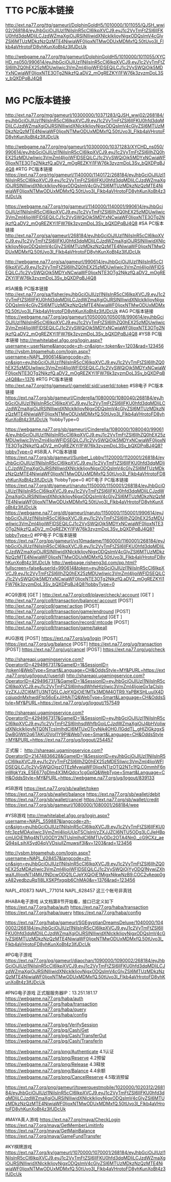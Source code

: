 # TTG PC版本链接
http://ext.na77.org/ttg/gameurl/DolphinGoldH5/1010000/1011055/QJSH_wwj02/268184/eyJhbGciOiJIUzI1NiIsInR5cCI6IkpXVCJ9.eyJ1c2VyTmFtZSI6IlFKU0hfd3dqMDIiLCJzdWZmaXgiOiJRSlNIIiwidXNlcklkIjoyNjgxODQsImV4cGlyZSI6MTUzMDkzNzQzMTE4NiwiaWF0IjoxNTMwODUxMDMxfQ.50tUvo3l_Flkb4aVHrotoFD8yhKunXoBt4z3lfJDcUk

http://webgame.na77.org/ttg/gameurl/DolphinGoldH5/1010000/1011055/XYCHD_ns050/990614/eyJhbGciOiJIUzI1NiIsInR5cCI6IkpXVCJ9.eyJ1c2VyTmFtZSI6IlhZQ0hEX25zMDUwIiwic3VmZml4IjoiWFlDSEQiLCJ1c2VySWQiOjk5MDYxNCwiaWF0IjoxNTE3OTg2NjkzfQ.aDV2_mOgREZKYi1FW76k3zyzmDoL3Sv_bQXDPqBJ4Q8
# MG PC版本链接
http://ext.na77.org/mg/gameurl/10300000/10371283/QJSH_wwj02/268184/eyJhbGciOiJIUzI1NiIsInR5cCI6IkpXVCJ9.eyJ1c2VyTmFtZSI6IlFKU0hfd3dqMDIiLCJzdWZmaXgiOiJRSlNIIiwidXNlcklkIjoyNjgxODQsImV4cGlyZSI6MTUzMDkzNzQzMTE4NiwiaWF0IjoxNTMwODUxMDMxfQ.50tUvo3l_Flkb4aVHrotoFD8yhKunXoBt4z3lfJDcUk

http://webgame.na77.org/mg/gameurl/10300000/10371283/XYCHD_ns050/990614/eyJhbGciOiJIUzI1NiIsInR5cCI6IkpXVCJ9.eyJ1c2VyTmFtZSI6IlhZQ0hEX25zMDUwIiwic3VmZml4IjoiWFlDSEQiLCJ1c2VySWQiOjk5MDYxNCwiaWF0IjoxNTE3OTg2NjkzfQ.aDV2_mOgREZKYi1FW76k3zyzmDoL3Sv_bQXDPqBJ4Q8
#RTG PC版本链接
https://ext.na77.org/rtg/gameurl/1140000/1140172/268184/eyJhbGciOiJIUzI1NiIsInR5cCI6IkpXVCJ9.eyJ1c2VyTmFtZSI6IlFKU0hfd3dqMDIiLCJzdWZmaXgiOiJRSlNIIiwidXNlcklkIjoyNjgxODQsImV4cGlyZSI6MTUzMDkzNzQzMTE4NiwiaWF0IjoxNTMwODUxMDMxfQ.50tUvo3l_Flkb4aVHrotoFD8yhKunXoBt4z3lfJDcUk

https://webgame.na77.org/rtg/gameurl/1140000/1140001/990614/eyJhbGciOiJIUzI1NiIsInR5cCI6IkpXVCJ9.eyJ1c2VyTmFtZSI6IlhZQ0hEX25zMDUwIiwic3VmZml4IjoiWFlDSEQiLCJ1c2VySWQiOjk5MDYxNCwiaWF0IjoxNTE3OTg2NjkzfQ.aDV2_mOgREZKYi1FW76k3zyzmDoL3Sv_bQXDPqBJ4Q8
#SA PC版本链接
http://ext.na77.org/sa/gameurl/268184/eyJhbGciOiJIUzI1NiIsInR5cCI6IkpXVCJ9.eyJ1c2VyTmFtZSI6IlFKU0hfd3dqMDIiLCJzdWZmaXgiOiJRSlNIIiwidXNlcklkIjoyNjgxODQsImV4cGlyZSI6MTUzMDkzNzQzMTE4NiwiaWF0IjoxNTMwODUxMDMxfQ.50tUvo3l_Flkb4aVHrotoFD8yhKunXoBt4z3lfJDcUk

http://webgame.na77.org/sa/gameurl/990614/eyJhbGciOiJIUzI1NiIsInR5cCI6IkpXVCJ9.eyJ1c2VyTmFtZSI6IlhZQ0hEX25zMDUwIiwic3VmZml4IjoiWFlDSEQiLCJ1c2VySWQiOjk5MDYxNCwiaWF0IjoxNTE3OTg2NjkzfQ.aDV2_mOgREZKYi1FW76k3zyzmDoL3Sv_bQXDPqBJ4Q8

#SA捕鱼 PC版本链接
http://ext.na77.org/sa/fisher/eyJhbGciOiJIUzI1NiIsInR5cCI6IkpXVCJ9.eyJ1c2VyTmFtZSI6IlFKU0hfd3dqMDIiLCJzdWZmaXgiOiJRSlNIIiwidXNlcklkIjoyNjgxODQsImV4cGlyZSI6MTUzMDkzNzQzMTE4NiwiaWF0IjoxNTMwODUxMDMxfQ.50tUvo3l_Flkb4aVHrotoFD8yhKunXoBt4z3lfJDcUk
#AG PC版本链接
https://webgame.na77.org/ag/gameurl/1050000/1050018/990614/eyJhbGciOiJIUzI1NiIsInR5cCI6IkpXVCJ9.eyJ1c2VyTmFtZSI6IlhZQ0hEX25zMDUwIiwic3VmZml4IjoiWFlDSEQiLCJ1c2VySWQiOjk5MDYxNCwiaWF0IjoxNTE3OTg2NjkzfQ.aDV2_mOgREZKYi1FW76k3zyzmDoL3Sv_bQXDPqBJ4Q8
#YSB PC版本链接
http://mwhitelabel.a1go.org/login.aspx?username=:userName&langcode=zh-cn&sign=:token&v=1203&rad=123456
http://ysbm.btgamehub.com/login.aspx?username=NAPL_990614&langcode=zh-cn&sign=eyJhbGciOiJIUzI1NiIsInR5cCI6IkpXVCJ9.eyJ1c2VyTmFtZSI6IlhZQ0hEX25zMDUwIiwic3VmZml4IjoiWFlDSEQiLCJ1c2VySWQiOjk5MDYxNCwiaWF0IjoxNTE3OTg2NjkzfQ.aDV2_mOgREZKYi1FW76k3zyzmDoL3Sv_bQXDPqBJ4Q8&v=1376
#RTG PC版本链接
http://ext.na77.org/rtg/gameurl/:gameId/:sid/:userId/:token
#SB电子 PC版本链接
https://ext.na77.org/sb/gameurl/Cinderella/1080000/1080040/268184/eyJhbGciOiJIUzI1NiIsInR5cCI6IkpXVCJ9.eyJ1c2VyTmFtZSI6IlFKU0hfd3dqMDIiLCJzdWZmaXgiOiJRSlNIIiwidXNlcklkIjoyNjgxODQsImV4cGlyZSI6MTUzMDkzNzQzMTE4NiwiaWF0IjoxNTMwODUxMDMxfQ.50tUvo3l_Flkb4aVHrotoFD8yhKunXoBt4z3lfJDcUk
?lobbyType=0

https://webgame.na77.org/sb/gameurl/Cinderella/1080000/1080040/990614/eyJhbGciOiJIUzI1NiIsInR5cCI6IkpXVCJ9.eyJ1c2VyTmFtZSI6IlhZQ0hEX25zMDUwIiwic3VmZml4IjoiWFlDSEQiLCJ1c2VySWQiOjk5MDYxNCwiaWF0IjoxNTE3OTg2NjkzfQ.aDV2_mOgREZKYi1FW76k3zyzmDoL3Sv_bQXDPqBJ4Q8?lobbyType=0
#SB真人 PC版本链接
https://ext.na77.org/sb/gameurl/Sunbet_Lobby/1120000/1120001/268184/eyJhbGciOiJIUzI1NiIsInR5cCI6IkpXVCJ9.eyJ1c2VyTmFtZSI6IlFKU0hfd3dqMDIiLCJzdWZmaXgiOiJRSlNIIiwidXNlcklkIjoyNjgxODQsImV4cGlyZSI6MTUzMDkzNzQzMTE4NiwiaWF0IjoxNTMwODUxMDMxfQ.50tUvo3l_Flkb4aVHrotoFD8yhKunXoBt4z3lfJDcUk
?lobbyType=0
#DT电子 PC版本链接
https://ext.na77.org/dt/gameurl/naruto/1150000/1150001/268184/eyJhbGciOiJIUzI1NiIsInR5cCI6IkpXVCJ9.eyJ1c2VyTmFtZSI6IlFKU0hfd3dqMDIiLCJzdWZmaXgiOiJRSlNIIiwidXNlcklkIjoyNjgxODQsImV4cGlyZSI6MTUzMDkzNzQzMTE4NiwiaWF0IjoxNTMwODUxMDMxfQ.50tUvo3l_Flkb4aVHrotoFD8yhKunXoBt4z3lfJDcUk
https://webgame.na77.org/dt/gameurl/naruto/1150000/1150001/990614/eyJhbGciOiJIUzI1NiIsInR5cCI6IkpXVCJ9.eyJ1c2VyTmFtZSI6IlhZQ0hEX25zMDUwIiwic3VmZml4IjoiWFlDSEQiLCJ1c2VySWQiOjk5MDYxNCwiaWF0IjoxNTE3OTg2NjkzfQ.aDV2_mOgREZKYi1FW76k3zyzmDoL3Sv_bQXDPqBJ4Q8?lobbyType=0
#PP电子 PC版本链接
https://ext.na77.org/pp/gameurl/vs10madame/1160000/1160001/268184/eyJhbGciOiJIUzI1NiIsInR5cCI6IkpXVCJ9.eyJ1c2VyTmFtZSI6IlFKU0hfd3dqMDIiLCJzdWZmaXgiOiJRSlNIIiwidXNlcklkIjoyNjgxODQsImV4cGlyZSI6MTUzMDkzNzQzMTE4NiwiaWF0IjoxNTMwODUxMDMxfQ.50tUvo3l_Flkb4aVHrotoFD8yhKunXoBt4z3lfJDcUk
http://webpage.risheng3d.com/pp.html?fullscreen=false&userId=990614&token=eyJhbGciOiJIUzI1NiIsInR5cCI6IkpXVCJ9.eyJ1c2VyTmFtZSI6IlhZQ0hEX25zMDUwIiwic3VmZml4IjoiWFlDSEQiLCJ1c2VySWQiOjk5MDYxNCwiaWF0IjoxNTE3OTg2NjkzfQ.aDV2_mOgREZKYi1FW76k3zyzmDoL3Sv_bQXDPqBJ4Q8?lobbyType=0

#CQ9游戏
[GET ] http://ext.na77.org/cq9/player/check/:account
[GET ] http://ext.na77.org/cq9/transaction/balance/:account
[POST] http://ext.na77.org/cq9/game/:action
[POST] http://ext.na77.org/cq9/transaction/game/endround
[POST] http://ext.na77.org/cq9/transaction/game/refund
[GET ] http://ext.na77.org/cq9/transaction/record/:mtcode
[POST] http://ext.na77.org/cq9/transaction/game/takeall

#UG游戏
[POST] https://ext.na77.org/ug/login
[POST] https://ext.na77.org/ug/balance
[POST] https://ext.na77.org/ug/transaction
[POST] https://ext.na77.org/ug/cancel
[POST] https://ext.na77.org/ug/check

http://shareapi.ugamingservice.com?OperatorID=4294967317&GameID=1&SessionID={token}&WebType=Smart&Language=CH&OddsStyle=MY&PURL=https://ext.na77.org/ug/logout/{userId}
http://shareapi.ugamingservice.com?OperatorID=4294967317&GameID=1&SessionID=eyJhbGciOiJIUzI1NiIsInR5cCI6IkpXVCJ9.eyJ1c2VyTmFtZSI6InhsdWhfeHlzIiwic3VmZml4IjoieGx1aCIsInVzZXJJZCI6MTU3NTQ5LCJpYXQiOjE1MTk3MDM4OTR9.YaPBKSHLuuIX4DcqjupdnMxhwdiFtp56oExJiHtAjTQ&WebType=Smart&Language=CH&OddsStyle=MY&PURL=https://ext.na77.org/ug/logout/157549

http://shareapi.ugamingservice.com?OperatorID=4294967317&GameID=1&SessionID=eyJhbGciOiJIUzI1NiIsInR5cCI6IkpXVCJ9.eyJ1c2VyTmFtZSI6InhsdWhfbGoiLCJzdWZmaXgiOiJ4bHVoIiwidXNlcklkIjoyNTQ0NTcsImlhdCI6MTUxOTcyNjk4OH0.l1GddTL_gHIZlGkzgxSDwBGlWtI2q6TAKU0VoI1Y9PI&WebType=Smart&Language=CH&OddsStyle=MY&PURL=https://ext.na77.org/ug/logout/254457

正式服：
http://shareapi.ugamingservice.com?OperatorID=21474836628&GameID=1&SessionID=eyJhbGciOiJIUzI1NiIsInR5cCI6IkpXVCJ9.eyJ1c2VyTmFtZSI6IlhZQ0hEX25zMDE5Iiwic3VmZml4IjoiWFlDSEQiLCJ1c2VySWQiOjgzOTEzMywiaWF0IjoxNTIzOTQ2NTc1fQ.C0mmhF6ninWgkYzk_E5E677gDlm4X3MiQdcx1cgGpIQ&WebType=Smart&Language=CH&OddsStyle=MY&PURL=https://webgame.na77.org/ug/logout/839133

#SB游戏
https://ext.na77.org/sb/wallet/token
https://ext.na77.org/sb/wallet/balance
https://ext.na77.org/sb/wallet/debit
https://ext.na77.org/sb/wallet/cancel
https://ext.na77.org/sb/wallet/credit
https://ext.na77.org/sb/gameurl/1080000/1080001/268184/wee

#YSB游戏
http://mwhitelabel.a1go.org/login.aspx?username=NAPL_559887&langcode=zh-cn&sign=eyJhbGciOiJIUzI1NiIsInR5cCI6IkpXVCJ9.eyJ1c2VyTmFtZSI6IlFKU0hfc3pzMDAxIiwic3VmZml4IjoiUUpTSCIsInVzZXJJZCI6NTU5ODg3LCJleHBpcmUiOjE1Mjg4NTU0ODY2NTUsImlhdCI6MTUyODc2OTA4Nn0._cG9CXz_aeQ94siLsjhXSyd04qVVDsiullZmuwsif3I&v=1203&rad=123456

http://ysbm.btgamehub.com/login.aspx?username=NAPL_628457&langcode=zh-cn&sign=eyJhbGciOiJIUzI1NiIsInR5cCI6IkpXVCJ9.eyJ1c2VyTmFtZSI6IlhZQ0hEX25zMDAzIiwic3VmZml4IjoiWFlDSEQiLCJ1c2VySWQiOjYyODQ1NywiZXhwaXJlIjoxNTI4MjU1NDcwODQ1LCJpYXQiOjE1MjgxNjkwNzB9.COC2vAeqp0gxA82yedbzuRq1I8LXSKPfxgqib6ChMA0&v=1376&rad=123456

NAPL_410873
NAPL_771014
NAPL_628457
这三个帐号非真钱

#HABA电子游戏
从文档第8节开始看，接口已定义如下
https://ext.na77.org/haba/auth
https://ext.na77.org/haba/transaction
https://ext.na77.org/haba/query
https://ext.na77.org/haba/config

https://ext.na77.org/haba/gameurl/SGEgyptianDreamsDeluxe/1040000/1040002/268184/eyJhbGciOiJIUzI1NiIsInR5cCI6IkpXVCJ9.eyJ1c2VyTmFtZSI6IlFKU0hfd3dqMDIiLCJzdWZmaXgiOiJRSlNIIiwidXNlcklkIjoyNjgxODQsImV4cGlyZSI6MTUzMDkzNzQzMTE4NiwiaWF0IjoxNTMwODUxMDMxfQ.50tUvo3l_Flkb4aVHrotoFD8yhKunXoBt4z3lfJDcUk

#PG电子游戏
https://ext.na77.org/pg/gameurl/diaochan/1090000/1090002/268184/eyJhbGciOiJIUzI1NiIsInR5cCI6IkpXVCJ9.eyJ1c2VyTmFtZSI6IlFKU0hfd3dqMDIiLCJzdWZmaXgiOiJRSlNIIiwidXNlcklkIjoyNjgxODQsImV4cGlyZSI6MTUzMDkzNzQzMTE4NiwiaWF0IjoxNTMwODUxMDMxfQ.50tUvo3l_Flkb4aVHrotoFD8yhKunXoBt4z3lfJDcUk

#PNG电子游戏
正式服服务器IP：13.251.181.17
https://webgame.na77.org/haba/auth
https://webgame.na77.org/haba/transaction
https://webgame.na77.org/haba/query
https://webgame.na77.org/haba/config

https://webgame.na77.org/pg/VerifySession
https://webgame.na77.org/pg/Cash/Get
https://webgame.na77.org/pg/Cash/TransferOut
https://webgame.na77.org/pg/Cash/TransferIn

https://webgame.na77.org/png/Authenticate       4.1认证
https://webgame.na77.org/png/Reserve            4.2预留
https://webgame.na77.org/png/Release            4.3释放
https://webgame.na77.org/png/Balance            4.4余额      
https://webgame.na77.org/png/CancelReserve      4.5取消预留

https://ext.na77.org/png/gameurl/towerquestmobile/1020000/1020312/268184/eyJhbGciOiJIUzI1NiIsInR5cCI6IkpXVCJ9.eyJ1c2VyTmFtZSI6IlFKU0hfd3dqMDIiLCJzdWZmaXgiOiJRSlNIIiwidXNlcklkIjoyNjgxODQsImV4cGlyZSI6MTUzMDkzNzQzMTE4NiwiaWF0IjoxNTMwODUxMDMxfQ.50tUvo3l_Flkb4aVHrotoFD8yhKunXoBt4z3lfJDcUk

#MAYA真人游戏
https://ext.na77.org/maya/CheckLogin
https://ext.na77.org/maya/GetMemberLimitInfo
https://ext.na77.org/maya/GetMainBalance
https://ext.na77.org/maya/GameFundTransfer

#KY棋牌游戏
https://ext.na77.org/ky/gameurl/1070000/1070001/268184/eyJhbGciOiJIUzI1NiIsInR5cCI6IkpXVCJ9.eyJ1c2VyTmFtZSI6IlFKU0hfd3dqMDIiLCJzdWZmaXgiOiJRSlNIIiwidXNlcklkIjoyNjgxODQsImV4cGlyZSI6MTUzMDkzNzQzMTE4NiwiaWF0IjoxNTMwODUxMDMxfQ.50tUvo3l_Flkb4aVHrotoFD8yhKunXoBt4z3lfJDcUk	



